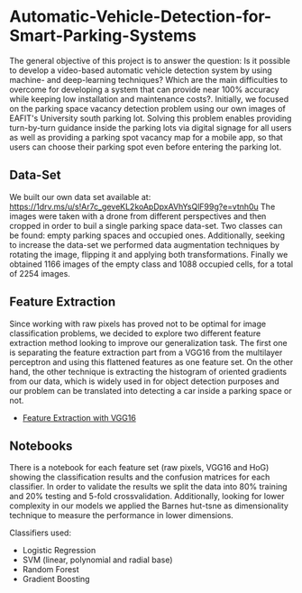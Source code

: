 # Automatic-Vehicle-Detection-for-Smart-Parking-Systems
The general objective of this project is to answer the question: Is it possible to develop a video-based automatic vehicle detection system by using machine- and deep-learning techniques? Which are the main difficulties to overcome for developing a system that can provide near 100% accuracy while keeping low installation and maintenance costs?. Initially, we focused on the parking space vacancy detection problem using our own images of EAFIT's University south parking lot. Solving this problem enables providing turn-by-turn guidance inside the parking lots via digital signage for all users as well as providing a parking spot vacancy map for a mobile app, so that users can choose their parking spot even before entering the parking lot. 

## Data-Set
We built our own data set available at: https://1drv.ms/u/s!Ar7c_geveKL2koApDpxAVhYsQlF99g?e=vtnh0u
The images were taken with a drone from different perspectives and then cropped in order to buil a single parking space data-set. Two classes can be found: empty parking spaces and occupied ones. Additionally, seeking to increase the data-set we performed data augmentation techniques by rotating the image, flipping it and applying both transformations. Finally we obtained 1166 images of the empty class and 1088 occupied cells, for a total of 2254 images.

## Feature Extraction
Since working with raw pixels has proved not to be optimal for image classification problems, we decided to explore two different feature extraction method looking to improve our generalization task. The first one is separating the feature extraction part from a VGG16 from the multilayer perceptron and using this flattened features as one feature set. On the other hand, the other technique is extracting the histogram of oriented gradients from our data, which is widely used in for object detection purposes and our problem can be translated into detecting a car inside a parking space or not.

* [Feature Extraction with VGG16](https://towardsdatascience.com/image-feature-extraction-using-pytorch-e3b327c3607a)

## Notebooks
There is a notebook for each feature set (raw pixels, VGG16 and HoG) showing the classification results and the confusion matrices for each classifier. In order to validate the results we split the data into 80% training and 20% testing and 5-fold crossvalidation. Additionally, looking for lower complexity in our models we applied the Barnes hut-tsne as dimensionality technique to measure the performance in lower dimensions.

Classifiers used:
* Logistic Regression
* SVM (linear, polynomial and radial base)
* Random Forest
* Gradient Boosting

